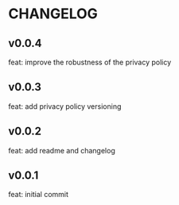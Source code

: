 # CHANGELOG

## v0.0.4

feat: improve the robustness of the privacy policy

## v0.0.3

feat: add privacy policy versioning

## v0.0.2

feat: add readme and changelog

## v0.0.1

feat: initial commit
